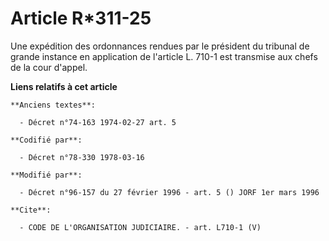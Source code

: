 # Article R*311-25

Une expédition des ordonnances rendues par le président du tribunal de grande instance en application de l'article L. 710-1
est transmise aux chefs de la cour d'appel.

**Liens relatifs à cet article**

	**Anciens textes**:

	  - Décret n°74-163 1974-02-27 art. 5

	**Codifié par**:

	  - Décret n°78-330 1978-03-16

	**Modifié par**:

	  - Décret n°96-157 du 27 février 1996 - art. 5 () JORF 1er mars 1996

	**Cite**:

	  - CODE DE L'ORGANISATION JUDICIAIRE. - art. L710-1 (V)
